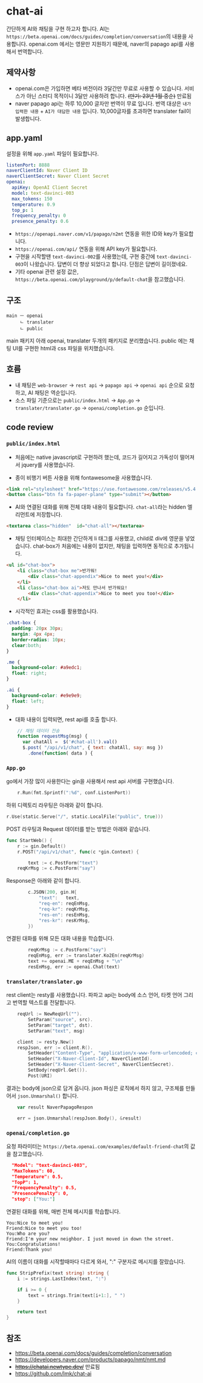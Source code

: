 # chat-ai
간단하게 AI와 채팅을 구현 하고자 합니다. 
AI는 `https://beta.openai.com/docs/guides/completion/conversation`의 내용을 사용합니다.
openai.com 에서는 영문만 지원하기 때문에, naver의 papago api를 사용해서 번역합니다.

## 제약사항
- openai.com은 가입하면 베타 버전이라 3달간만 무료로 사용할 수 있습니다. 서비스가 아닌 스터디 목적이니 3달만 사용하려 합니다. ~~(만기: 23년 1월 중순)~~ 만료됨
- naver papago api는 하루 10,000 글자만 번역이 무료 입니다. 번역 대상은 `내가 입력한 내용` + `AI가 대답한 내용` 입니다. 10,000글자를 초과하면 translater fail이 발생합니다. 

## app.yaml

설정을 위해 `app.yaml` 파일이 필요합니다. 

```yaml
listenPort: 8888
naverClientId: Naver Client ID
naverClientSecret: Naver Client Secret
openai:
  apiKey: OpenAI Client Secret
  model: text-davinci-003
  max_tokens: 150
  temperature: 0.9
  top_p: 1
  frequency_penalty: 0
  presence_penalty: 0.6
```

- `https://openapi.naver.com/v1/papago/n2mt` 연동을 위한 ID와 key가 필요합니다.
- `https://openai.com/api/` 연동을 위해 API key가 필요합니다.
- 구현을 시작할땐 `text-davinci-002`를 사용했는데, 구현 중간에 `text-davinci-003`이 나왔습니다. 답변이 더 향상 되었다고 합니다. 단점은 답변이 길이졌네요. 
- 기타 openai 관련 설정 값은, `https://beta.openai.com/playground/p/default-chat`을 참고했습니다.

## 구조

```text
main ㅡ openai
     ㄴ translater
     ㄴ public
```

main 패키지 아래 openai, translater 두개의 패키지로 분리했습니다. public 에는 채팅 UI를 구현한 html과 css 파일을 위치했습니다.

## 흐름

- 내 채팅은 `web-browser` -> `rest api` -> `papago api` -> `openai api` 순으로 요청하고, AI 채팅은 역순입니다.
- 소스 파일 기준으로는 `public/index.html` -> `App.go` -> `translater/translater.go` -> `openai/completion.go` 순입니다.

## code review

### `public/index.html`

- 처음에는 native javascript로 구현하려 했는데, 코드가 길어지고 가독성이 떨어져서 jquery를 사용했습니다.

- 종이 비행기 버튼 사용을 위해 fontawesome을 사용했습니다.

```html
<link rel="stylesheet" href="https://use.fontawesome.com/releases/v5.4.1/css/all.css" integrity="sha384-5sAR7xN1Nv6T6+dT2mhtzEpVJvfS3NScPQTrOxhwjIuvcA67KV2R5Jz6kr4abQsz" crossorigin="anonymous">
<button class="btn fa fa-paper-plane" type="submit"></button>
```

- AI와 연결된 대화를 위해 전체 대화 내용이 필요합니다. `chat-all`라는 hidden 엘리먼트에 저장합니다.

```html
<textarea class="hidden"  id="chat-all"></textarea>
```

- 채팅 인터페이스는 최대한 간단하게 li 태그를 사용했고, child로 div에 영문을 넣었습니다. chat-box가 처음에는 내용이 없지만, 채팅을 입력하면 동적으로 추가됩니다.

```html 
<ul id="chat-box">
    <li class="chat-box me">반가워!
        <div class="chat-appendix">Nice to meet you!</div>
    </li>
    <li class="chat-box ai">저도 만나서 반가워요!
        <div class="chat-appendix">Nice to meet you too!</div>
    </li>
```

- 시각적인 효과는 css를 활용했습니다.

```css
.chat-box {
  padding: 20px 30px;
  margin: 4px 4px;
  border-radius: 10px;
  clear:both;
}

.me {
  background-color: #a9edc1;
  float: right;
}

.ai {
  background-color: #e9e9e9;
  float: left;
}
```

- 대화 내용이 입력되면, rest api를 호출 합니다.

```javascript
    // 채팅 데이터 전송
    function requestMsg(msg) {
      var chatAll =  $('#chat-all').val()
      $.post( "/api/v1/chat", { text: chatAll, say: msg })
        .done(function( data ) {
```

### `App.go`

go에서 가장 많이 사용한다는 gin을 사용해서 rest api 서버를 구현했습니다.

```go
	r.Run(fmt.Sprintf(":%d", conf.ListenPort))
```

하위 디렉토리 라우팅은 아래와 같이 합니다.

```go
r.Use(static.Serve("/", static.LocalFile("public", true)))
```

POST 라우팅과 Request 데이터를 받는 방법은 아래와 같습니다.

```go
func StartWeb() {
	r := gin.Default()
	r.POST("/api/v1/chat", func(c *gin.Context) {

		text := c.PostForm("text")
    reqKrMsg := c.PostForm("say")
```

Response은 아래와 같이 합니다.

```go
		c.JSON(200, gin.H{
			"text":   text,
			"req-en": reqEnMsg,
			"req-kr": reqKrMsg,
			"res-en": resEnMsg,
			"res-kr": resKrMsg,
		})
```

연결된 대화를 위해 모든 대화 내용을 학습합니다.

```go
		reqKrMsg := c.PostForm("say")
		reqEnMsg, err := translater.Ko2En(reqKrMsg)
		text += openai.ME + reqEnMsg + "\n"
		resEnMsg, err := openai.Chat(text)
```

### `translater/translater.go`

rest client는 resty를 사용했습니다. 
파파고 api는 body에 소스 언어, 타켓 언어 그리고 번역할 텍스트를 전달합니다.

```go
	reqUrl := NewReqUrl("").
		SetParam("source", src).
		SetParam("target", dst).
		SetParam("text", msg)

	client := resty.New()
	respJson, err := client.R().
		SetHeader("Content-Type", "application/x-www-form-urlencoded; charset=UTF-8").
		SetHeader("X-Naver-Client-Id", NaverClientId).
		SetHeader("X-Naver-Client-Secret", NaverClientSecret).
		SetBody(reqUrl.Get()).
		Post(URI)
```

결과는 body에 json으로 담겨 옵니다.
json 파싱은 로직에서 하지 않고, 구조체를 만들어서 `json.Unmarshal()` 합니다.

```go
	var result NaverPapagoRespon

	err = json.Unmarshal(respJson.Body(), &result)
```

### `openai/completion.go`

요청 파라미터는 `https://beta.openai.com/examples/default-friend-chat`의 값을 참고했습니다.

```json
  "Model": "text-davinci-003",
  "MaxTokens": 60,
  "Temperature": 0.5,
  "TopP": 1,
  "FrequencyPenalty": 0.5,
  "PresencePenalty": 0,
  "stop": ["You:"]
```

연결된 대화를 위해, 매번 전체 메시지를 학습합니다.

```text
You:Nice to meet you!
Friend:Nice to meet you too!
You:Who are you?
Friend:I'm your new neighbor. I just moved in down the street.
You:Congratulations!
Friend:Thank you!
```

AI의 이름이 대화를 시작할때마다 다르게 와서, ":" 구분자로 메시지를 잘랐습니다.

```go
func StripPrefix(text string) string {
	i := strings.LastIndex(text, ":")

	if i >= 0 {
		text = strings.Trim(text[i+1:], " ")
	}

	return text
}
```

## 참조

- https://beta.openai.com/docs/guides/completion/conversation
- https://developers.naver.com/products/papago/nmt/nmt.md
- ~~https://chatai.newtype.dev/~~ 만료됨
- https://github.com/lmk/chat-ai
